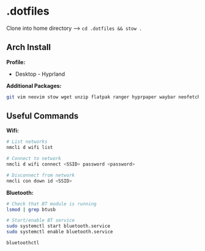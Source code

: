 # .dotfiles

Clone into home directory --> ```cd .dotfiles && stow .``` 

## Arch Install

**Profile:**
- Desktop - Hyprland

**Additional Packages:**
```bash 
git vim neovim stow wget unzip flatpak ranger hyprpaper waybar neofetch kitty bluez bluez-utils
```

## Useful Commands

**Wifi:**
```bash 
# List networks
nmcli d wifi list

# Connect to network
nmcli d wifi connect <SSID> password <password>

# Disconnect from network
nmcli con down id <SSID>
```

**Bluetooth:**
```bash 
# Check that BT module is running
lsmod | grep btusb

# Start/enable BT service
sudo systemctl start bluetooth.service
sudo systemctl enable bluetooth.service

bluetoothctl 
```


